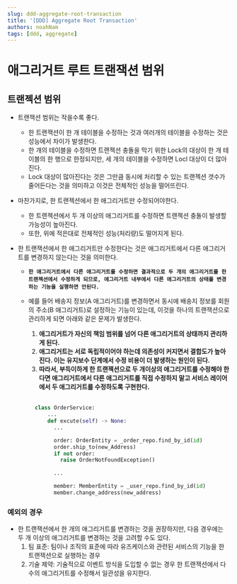 ```yaml
---
slug: ddd-aggregate-root-transaction
title: '[DDD] Aggregate Root Transaction'
authors: noahNam
tags: [ddd, aggregate]
---
```



# 애그리거트 루트 트랜잭션 범위

## 트랜젝션 범위
- 트랜잭션 범위는 작을수록 좋다.
  - 한 트랜잭션이 한 개 테이블을 수정하는 것과 여러개의 테이블을 수정하는 것은 성능에서 차이가 발생한다.
  - 한 개의 테이블을 수정하면 트랜젝션 충돌을 막기 위한 Lock의 대상이 한 개 테이블의 한 행으로 한정되지만, 세 개의 테이블을 수정하면 Locl 대상이 더 많아진다.
  - Lock 대상이 많아진다는 것은 그만큼 동시에 처리할 수 있는 트랜젝션 갯수가 줄어든다는 것을 의미하고 이것은 전체적인 성능을 떨어뜨린다.

- 마찬가지로, 한 트랜젝션에서 한 애그리거트만 수정되어야한다.
  - 한 트랜젝션에서 두 개 이상의 애그리거트를 수정하면 트랜젝션 충돌이 발생할 가능성이 높아진다.
  - 또한, 위에 적은대로 전체적인 성능(처리량)도 떨어지게 된다.

- 한 트랜잭션에서 한 애그리거트만 수정한다는 것은 애그리거트에서 다른 애그리거트를 변경하지 않는다는 것을 의미한다.
  - <strong>`한 애그리거트에서 다른 애그리거트를 수정하면 결과적으로 두 개의 애그리거트를 한 트랜젝션에서 수정하게 되므로, 애그리거트 내부에서 다른 애그리거트의 상태를 변경하는 기능을 실행하면 안된다.`</strong>
  - 예를 들어 배송지 정보(A 애그리거트)를 변경하면서 동시에 배송지 정보를 회원의 주소(B 애그리거트)로 설정하는 기능이 있는데, 이것을 하나의 트랜잭션으로 관리하게 되면 아래와 같은 문제가 발생한다.
    1. <strong>애그리거트가 자신의 책임 범위를 넘어 다른 애그리거트의 상태까지 관리하게 된다.</strong>
    2. <strong>애그리거트는 서로 독립적이어야  하는데 의존성이 커지면서 결합도가 높아진다. 이는 유지보수 단계에서 수정 비용이 더 발생하는 원인이 된다.</strong>
    3. <strong>따라서, 부득이하게 한 트랜젝션으로 두 개이상의 애그리거트를 수정해야 한다면 애그리거트에서 다른 애그리거트를 직접 수정하지 말고 서비스 레이어에서 두 애그리거트를 수정하도록 구현한다.</strong>
    
    <br/>

     ```python
       class OrderService:
           ...
           def excute(self) -> None:
             ...

             order: OrderEntity = _order_repo.find_by_id(id)
             order.ship_to(new_Address)
             if not order:
               raise OrderNotFoundException()
            
             ...

             member: MemberEntity = _user_repo.find_by_id(id)
             member.change_address(new_address)
     ```

### 예외의 경우
- 한 트랜잭션에서 한 개의 애그리거트를 변경하는 것을 권장하지만, 다음 경우에는 두 개 이상의 애그리거트를 변경하는 것을 고려할 수도 있다.
  1. 팀 표준: 팀이나 조직의 표준에 따라 유즈케이스와 관련된 서비스의 기능을 한 트랜잭션으로 실행하는 경우
  2. 기술 제약: 기술적으로 이벤트 방식을 도입할 수 없는 경우 한 트랜잭션에서 다수의 애그리거트를 수정해서 일관성을 유지한다.